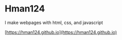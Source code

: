 # Hman124

I make webpages with html, css, and javascript

[https://hman124.github.io](https://hman124.github.io)
